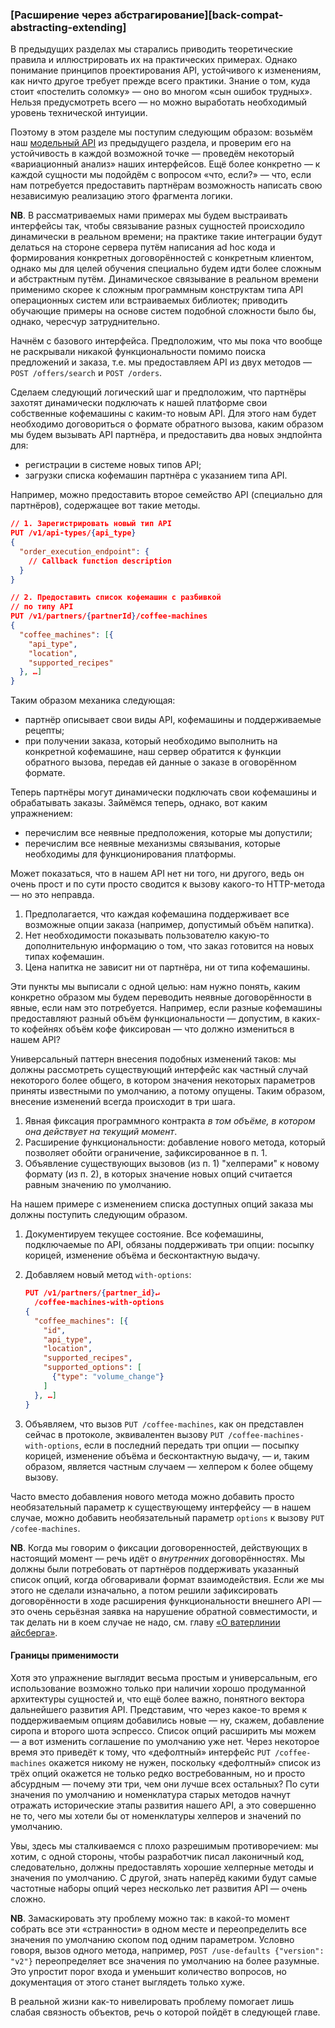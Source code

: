 ### [Расширение через абстрагирование][back-compat-abstracting-extending]

В предыдущих разделах мы старались приводить теоретические правила и иллюстрировать их на практических примерах. Однако понимание принципов проектирования API, устойчивого к изменениям, как ничто другое требует прежде всего практики. Знание о том, куда стоит «постелить соломку» — оно во многом «сын ошибок трудных». Нельзя предусмотреть всего — но можно выработать необходимый уровень технической интуиции.

Поэтому в этом разделе мы поступим следующим образом: возьмём наш [модельный API](#api-design-annex) из предыдущего раздела, и проверим его на устойчивость в каждой возможной точке — проведём некоторый «вариационный анализ» наших интерфейсов. Ещё более конкретно — к каждой сущности мы подойдём с вопросом «что, если?» — что, если нам потребуется предоставить партнёрам возможность написать свою независимую реализацию этого фрагмента логики.

**NB**. В рассматриваемых нами примерах мы будем выстраивать интерфейсы так, чтобы связывание разных сущностей происходило динамически в реальном времени; на практике такие интеграции будут делаться на стороне сервера путём написания ad hoc кода и формирования конкретных договорённостей с конкретным клиентом, однако мы для целей обучения специально будем идти более сложным и абстрактным путём. Динамическое связывание в реальном времени применимо скорее к сложным программным конструктам типа API операционных систем или встраиваемых библиотек; приводить обучающие примеры на основе систем подобной сложности было бы, однако, чересчур затруднительно.

Начнём с базового интерфейса. Предположим, что мы пока что вообще не раскрывали никакой функциональности помимо поиска предложений и заказа, т.е. мы предоставляем API из двух методов — `POST /offers/search` и `POST /orders`.

Сделаем следующий логический шаг и предположим, что партнёры захотят динамически подключать к нашей платформе свои собственные кофемашины с каким-то новым API. Для этого нам будет необходимо договориться о формате обратного вызова, каким образом мы будем вызывать API партнёра, и предоставить два новых эндпойнта для:
  * регистрации в системе новых типов API;
  * загрузки списка кофемашин партнёра с указанием типа API.

Например, можно предоставить второе семейство API (специально для партнёров), содержащее вот такие методы.

```json
// 1. Зарегистрировать новый тип API
PUT /v1/api-types/{api_type}
{
  "order_execution_endpoint": {
    // Callback function description
  }
}
```

```json
// 2. Предоставить список кофемашин с разбивкой
// по типу API
PUT /v1/partners/{partnerId}/coffee-machines
{
  "coffee_machines": [{
    "api_type",
    "location",
    "supported_recipes"
  }, …]
}

```

Таким образом механика следующая:
  * партнёр описывает свои виды API, кофемашины и поддерживаемые рецепты;
  * при получении заказа, который необходимо выполнить на конкретной кофемашине, наш сервер обратится к функции обратного вызова, передав ей данные о заказе в оговорённом формате.

Теперь партнёры могут динамически подключать свои кофемашины и обрабатывать заказы. Займёмся теперь, однако, вот каким упражнением:
  * перечислим все неявные предположения, которые мы допустили;
  * перечислим все неявные механизмы связывания, которые необходимы для функционирования платформы.

Может показаться, что в нашем API нет ни того, ни другого, ведь он очень прост и по сути просто сводится к вызову какого-то HTTP-метода — но это неправда.
  1. Предполагается, что каждая кофемашина поддерживает все возможные опции заказа (например, допустимый объём напитка).
  2. Нет необходимости показывать пользователю какую-то дополнительную информацию о том, что заказ готовится на новых типах кофемашин.
  3. Цена напитка не зависит ни от партнёра, ни от типа кофемашины.

Эти пункты мы выписали с одной целью: нам нужно понять, каким конкретно образом мы будем переводить неявные договорённости в явные, если нам это потребуется. Например, если разные кофемашины предоставляют разный объём функциональности — допустим, в каких-то кофейнях объём кофе фиксирован — что должно измениться в нашем API?

Универсальный паттерн внесения подобных изменений таков: мы должны рассмотреть существующий интерфейс как частный случай некоторого более общего, в котором значения некоторых параметров приняты известными по умолчанию, а потому опущены. Таким образом, внесение изменений всегда происходит в три шага.
  1. Явная фиксация программного контракта *в том объёме, в котором она действует на текущий момент*.
  2. Расширение функциональности: добавление нового метода, который позволяет обойти ограничение, зафиксированное в п. 1.
  3. Объявление существующих вызовов (из п. 1) "хелперами" к новому формату (из п. 2), в которых значение новых опций считается равным значению по умолчанию.

На нашем примере с изменением списка доступных опций заказа мы должны поступить следующим образом.

  1. Документируем текущее состояние. Все кофемашины, подключаемые по API, обязаны поддерживать три опции: посыпку корицей, изменение объёма и бесконтактную выдачу.

  2. Добавляем новый метод `with-options`:
        ```json
        PUT /v1/partners/{partner_id}↵
          /coffee-machines-with-options
        {
          "coffee_machines": [{
            "id",
            "api_type",
            "location",
            "supported_recipes",
            "supported_options": [
              {"type": "volume_change"}
            ]
          }, …]
        }
        ```

  3. Объявляем, что вызов `PUT /coffee-machines`, как он представлен сейчас в протоколе, эквивалентен вызову `PUT /coffee-machines-with-options`, если в последний передать три опции — посыпку корицей, изменение объёма и бесконтактную выдачу, — и, таким образом, является частным случаем — хелпером к более общему вызову.

Часто вместо добавления нового метода можно добавить просто необязательный параметр к существующему интерфейсу — в нашем случае, можно добавить необязательный параметр `options` к вызову `PUT /cofee-machines`.

**NB**. Когда мы говорим о фиксации договоренностей, действующих в настоящий момент — речь идёт о *внутренних* договорённостях. Мы должны были потребовать от партнёров поддерживать указанный список опций, когда обговаривали формат взаимодействия. Если же мы этого не сделали изначально, а потом решили зафиксировать договорённости в ходе расширения функциональности внешнего API — это очень серьёзная заявка на нарушение обратной совместимости, и так делать ни в коем случае не надо, см. главу [«О ватерлинии айсберга»](#back-compat-iceberg-waterline).

#### Границы применимости

Хотя это упражнение выглядит весьма простым и универсальным, его использование возможно только при наличии хорошо продуманной архитектуры сущностей и, что ещё более важно, понятного вектора дальнейшего развития API. Представим, что через какое-то время к поддерживаемым опциям добавились новые — ну, скажем, добавление сиропа и второго шота эспрессо. Список опций расширить мы можем — а вот изменить соглашение по умолчанию уже нет. Через некоторое время это приведёт к тому, что «дефолтный» интерфейс `PUT /coffee-machines` окажется никому не нужен, поскольку «дефолтный» список из трёх опций окажется не только редко востребованным, но и просто абсурдным — почему эти три, чем они лучше всех остальных? По сути значения по умолчанию и номенклатура старых методов начнут отражать исторические этапы развития нашего API, а это совершенно не то, чего мы хотели бы от номенклатуры хелперов и значений по умолчанию.

Увы, здесь мы сталкиваемся с плохо разрешимым противоречием: мы хотим, с одной стороны, чтобы разработчик писал лаконичный код, следовательно, должны предоставлять хорошие хелперные методы и значения по умолчанию. С другой, знать наперёд какими будут самые частотные наборы опций через несколько лет развития API — очень сложно.

**NB**. Замаскировать эту проблему можно так: в какой-то момент собрать все эти «странности» в одном месте и переопределить все значения по умолчанию скопом под одним параметром. Условно говоря, вызов одного метода, например, `POST /use-defaults {"version": "v2"}` переопределяет все значения по умолчанию на более разумные. Это упростит порог входа и уменьшит количество вопросов, но документация от этого станет выглядеть только хуже.

В реальной жизни как-то нивелировать проблему помогает лишь слабая связность объектов, речь о которой пойдёт в следующей главе.
